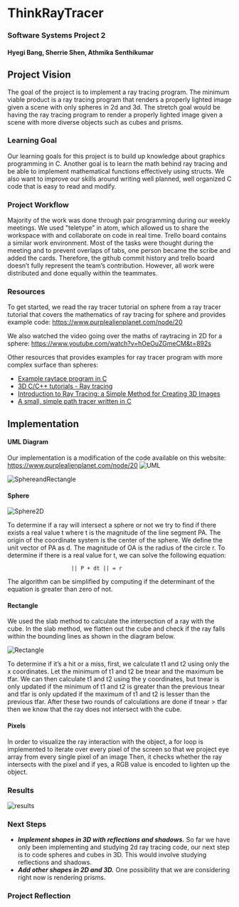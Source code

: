 # ThinkRayTracer
### Software Systems Project 2
#### Hyegi Bang, Sherrie Shen, Athmika Senthikumar

## Project Vision
The goal of the project is to implement a ray tracing program. The minimum viable product is a ray tracing program that renders a properly lighted image given a scene with only spheres in 2d and 3d. The stretch goal would be having the ray tracing program to render a properly lighted image given a scene with more diverse objects such as cubes and prisms.

### Learning Goal
Our learning goals for this project is to build up knowledge about graphics programming in C. Another goal is to learn the math behind ray tracing and be able to implement mathematical functions effectively using structs. We also want to improve our skills around writing well planned, well organized C code that is easy to read and modify.

### Project Workflow
Majority of the work was done through pair programming during our weekly meetings. We used "teletype” in atom, which allowed us to share the workspace with and collaborate on code in real time. Trello board contains a similar work environment. Most of the tasks were thought during the meeting and to prevent overlaps of tabs, one person became the scribe and added the cards. Therefore, the github commit history and trello board doesn’t fully represent the team’s contribution. However, all work were distributed and done equally within the teammates.


### Resources
To get started, we read the ray tracer tutorial on sphere from a ray tracer tutorial that covers the mathematics of ray tracing for sphere and provides example code: https://www.purplealienplanet.com/node/20
</br>

We also watched the video going over the maths of raytracing in 2D for a sphere: https://www.youtube.com/watch?v=hOeOuZGmeCM&t=892s
</br>

Other resources that provides examples for ray tracer program with more complex surface than spheres:
* [Example raytace program in C](https://www.purplealienplanet.com/node/20)
* [3D C/C++ tutorials - Ray tracing](http://www.3dcpptutorials.sk/index.php?id=16)
* [Introduction to Ray Tracing: a Simple Method for Creating 3D Images](https://www.scratchapixel.com/lessons/3d-basic-rendering/introduction-to-ray-tracing/ray-tracing-practical-example)
* [A small, simple path tracer written in C](https://github.com/VKoskiv/c-ray)

## Implementation

#### UML Diagram
Our implementation is a modification of the code available on this website: https://www.purplealienplanet.com/node/20
![UML](https://github.com/xieruishen/ThinkRayTracer/blob/master/reports/image/UML.jpg)

![SphereandRectangle](https://github.com/xieruishen/ThinkRayTracer/blob/master/reports/image/UML.jpg)

#### Sphere

![Sphere2D](https://github.com/xieruishen/ThinkRayTracer/blob/master/reports/image/sphere2d.jpg)


To determine if a ray will intersect a sphere or not we try to find if there exists a real value t where t is the magnitude of the line segment PA. The origin of the coordinate system is the center of the sphere. We define the unit vector of PA as d. The magnitude of OA is the radius of the circle r. To determine if there is a real value for t, we can solve the following equation:

                        || P + dt || = r

The algorithm can be simplified by computing if the determinant of the equation is greater than zero of not.

#### Rectangle
We used the slab method to calculate the intersection of a ray with the cube. In the slab method, we flatten out the cube and check if the ray falls within the bounding lines as shown in the diagram below.

![Rectangle](https://github.com/xieruishen/ThinkRayTracer/blob/master/reports/image/Rectangle.jpg)

To determine if it’s a hit or a miss, first, we calculate t1 and t2 using only the x coordinates. Let the minimum of t1 and t2 be tnear and the maximum be tfar. We can then calculate t1 and t2 using the y coordinates, but tnear is only updated if the minimum of t1 and t2 is greater than the previous tnear and tfar is only updated if the maximum of t1 and t2 is lesser than the previous tfar. After these two rounds of calculations are done if tnear > tfar then we know that the ray does not intersect with the cube.

#### Pixels
In order to visualize the ray interaction with the object, a for loop is implemented to iterate over every pixel of the screen so that we project eye array from every single pixel of an image Then, it checks whether the ray intersects with the pixel and if yes, a RGB value is encoded to lighten up the object.

### Results
![results](https://github.com/xieruishen/ThinkRayTracer/blob/master/reports/image/Result.jpg)

### Next Steps
* ***Implement shapes in 3D with reflections and shadows.*** So far we have only been implementing and studying 2d ray tracing code, our next step is to code spheres and cubes in 3D. This would involve studying reflections and shadows.  
* ***Add other shapes in 2D and 3D.*** One possibility that we are considering right now is rendering prisms.

### Project Reflection
